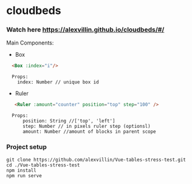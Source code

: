 # cloudbeds

### Watch here https://alexvillin.github.io/cloudbeds/#/

Main Components:
- Box
```html
  <Box :index="i"/>
```
```
  Props: 
    index: Number // unique box id
```
- Ruler
```html
   <Ruler :amount="counter" position="top" step="100" />
```
```
  Props: 
      position: String //['top', 'left']
      step: Number // in pixels ruler step (optionsl)
      amount: Number //amount of blocks in parent scope
 ```
 ### Project setup
 
 ```
 git clone https://github.com/alexvillin/Vue-tables-stress-test.git
cd ./Vue-tables-stress-test
npm install
npm run serve
 ```

